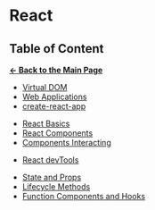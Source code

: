 # React

## Table of Content

[**&larr; Back to the Main Page**](./../README.md)

<div></div>

- [Virtual DOM](./virtual-dom.md)
- [Web Applications](./web-apps.md)
- [create-react-app](./create-react-app.md)

<div></div>

- [React Basics](./react-basics.md)
- [React Components](./react-components.md)
- [Components Interacting](./components-interacting.md.md)

<div></div>

- [React devTools](./react-dev-tools.md)

<div></div>

- [State and Props](./stateless-stateful.md)
- [Lifecycle Methods](./lifecycle.md)
- [Function Components and Hooks](./function-components.md)

<div></div>
